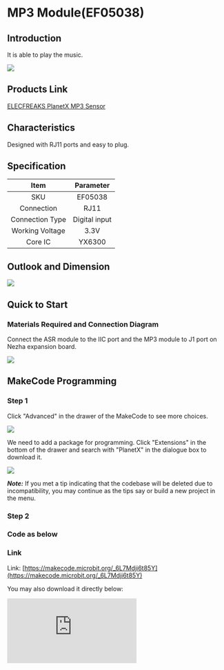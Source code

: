 # MP3 Module(EF05038)

## Introduction

It is able to play the music.

![](https://wiki-media-ef.oss-cn-hongkong.aliyuncs.com//images/05038_01.png)

## Products Link

[ELECFREAKS PlanetX MP3 Sensor](https://shop.elecfreaks.com/products/elecfreaks-planetx-mp3-sensor?_pos=1&_sid=5e0abcdff&_ss=r)

## Characteristics


 Designed with RJ11 ports and easy to plug.

## Specification


Item | Parameter
:-: | :-:
SKU|EF05038
Connection|RJ11
Connection Type|Digital input
Working Voltage|3.3V
Core IC|YX6300


## Outlook and Dimension



![](https://wiki-media-ef.oss-cn-hongkong.aliyuncs.com//images/05038_02.png)


## Quick to Start


### Materials Required and Connection Diagram

 Connect the ASR module to the IIC port and the MP3 module to J1 port on Nezha expansion board.


![](https://wiki-media-ef.oss-cn-hongkong.aliyuncs.com//images/05038_03.png)

## MakeCode Programming


### Step 1

Click "Advanced" in the drawer of the MakeCode to see more choices.

![](https://wiki-media-ef.oss-cn-hongkong.aliyuncs.com//images/05001_04.png)

We need to add a package for programming. Click "Extensions" in the bottom of the drawer and search with "PlanetX" in the dialogue box to download it.

![](https://wiki-media-ef.oss-cn-hongkong.aliyuncs.com//images/05001_05.png)

***Note:*** If you met a tip indicating that the codebase will be deleted due to incompatibility, you may continue as the tips say or build a new project in the menu.
### Step 2
### Code as below




### Link
Link: [https://makecode.microbit.org/_6L7Mdji6t85Y](https://makecode.microbit.org/_6L7Mdji6t85Y)

You may also download it directly below:


<div
    style={{
        position: 'relative',
        paddingBottom: '60%',
        overflow: 'hidden',
    }}
>
    <iframe
        src="https://makecode.microbit.org/_6L7Mdji6t85Y"
        frameborder="0"
        sandbox="allow-popups allow-forms allow-scripts allow-same-origin"
        style={{
            position: 'absolute',
            width: '100%',
            height: '100%',
        }}
    />
</div>


### Result
 The MP3 module is controlled by the ASR module.

### Attention





## Python Programming


### Step 1

Download the package and unzip it: [PlanetX_MicroPython](https://github.com/lionyhw/PlanetX_MicroPython/archive/master.zip)

Go to  [Python editor](https://python.microbit.org/v/2.0)

![](https://wiki-media-ef.oss-cn-hongkong.aliyuncs.com//images/05001_07.png)

We need to add enum.py and mp3.py for programming. Click "Load/Save" and then click "Show Files (1)" to see more choices, click "Add file" to add enum.py and mp3.py from the unzipped package of PlanetX_MicroPython.

![](https://wiki-media-ef.oss-cn-hongkong.aliyuncs.com//images/05001_08.png)
![](https://wiki-media-ef.oss-cn-hongkong.aliyuncs.com//images/05001_09.png)
![](https://wiki-media-ef.oss-cn-hongkong.aliyuncs.com//images/05034_10.png)

### Step 2

### Reference

```
from microbit import *
from enum import *
from mp3 import *
player = MP3(J1)
while True:
    if button_a.is_pressed():
        player.exeCute(Play)
    elif button_b.is_pressed():
        player.exeCute(Pause)
```


### Result
 Press button A on the micro:bit to start playing the music; press button B to stop playing the music.

## Relevant File


## Technique File
